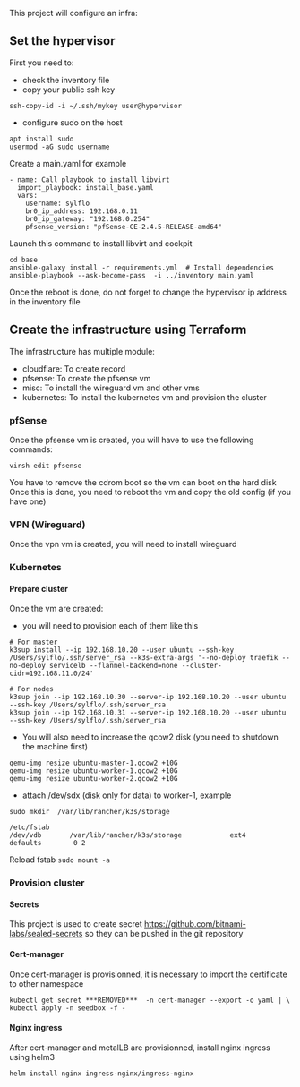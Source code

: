 This project will configure an infra:

## Set the hypervisor

First you need to:
- check the inventory file
- copy your public ssh key
```
ssh-copy-id -i ~/.ssh/mykey user@hypervisor
```
- configure sudo on the host
```
apt install sudo
usermod -aG sudo username
```

Create a main.yaml for example
```
- name: Call playbook to install libvirt
  import_playbook: install_base.yaml
  vars:
    username: sylflo
    br0_ip_address: 192.168.0.11
    br0_ip_gateway: "192.168.0.254"
    pfsense_version: "pfSense-CE-2.4.5-RELEASE-amd64"
```

Launch this command to install libvirt and cockpit
```
cd base
ansible-galaxy install -r requirements.yml  # Install dependencies
ansible-playbook --ask-become-pass  -i ../inventory main.yaml
```

Once the reboot is done, do not forget to change the hypervisor ip address in the inventory file

## Create the infrastructure using Terraform

The infrastructure has multiple module:
- cloudflare: To create record
- pfsense: To create the pfsense vm
- misc: To install the wireguard vm and other vms
- kubernetes: To install the kubernetes vm and provision the cluster

### pfSense

Once the pfsense vm is created, you will have to use the following commands:
```
virsh edit pfsense
```

You have to remove the cdrom boot so the vm can boot on the hard disk
Once this is done, you need to reboot the vm and copy the old config (if you have one)

### VPN (Wireguard)

Once the vpn vm is created, you will need to install wireguard


### Kubernetes

#### Prepare cluster

Once the vm are created:

- you will need to provision each of them like this
```
# For master
k3sup install --ip 192.168.10.20 --user ubuntu --ssh-key /Users/sylflo/.ssh/server_rsa --k3s-extra-args '--no-deploy traefik --no-deploy servicelb --flannel-backend=none --cluster-cidr=192.168.11.0/24'

# For nodes
k3sup join --ip 192.168.10.30 --server-ip 192.168.10.20 --user ubuntu --ssh-key /Users/sylflo/.ssh/server_rsa
k3sup join --ip 192.168.10.31 --server-ip 192.168.10.20 --user ubuntu --ssh-key /Users/sylflo/.ssh/server_rsa
```

- You will also need to increase the qcow2 disk (you need to shutdown the machine first)
```
qemu-img resize ubuntu-master-1.qcow2 +10G
qemu-img resize ubuntu-worker-1.qcow2 +10G
qemu-img resize ubuntu-worker-2.qcow2 +10G
```

- attach /dev/sdx (disk only for data) to worker-1, example

`sudo mkdir  /var/lib/rancher/k3s/storage`

```
/etc/fstab
/dev/vdb       /var/lib/rancher/k3s/storage            ext4    defaults        0 2
```

Reload fstab `sudo mount -a`

### Provision cluster

#### Secrets

This project is used to create secret https://github.com/bitnami-labs/sealed-secrets so they can be pushed
in the git repository


#### Cert-manager

Once cert-manager is provisionned, it is necessary to import the certificate to other namespace
```
kubectl get secret ***REMOVED***  -n cert-manager --export -o yaml | \
kubectl apply -n seedbox -f -
```


#### Nginx ingress

After cert-manager and metalLB are provisionned, install nginx ingress using helm3

`helm install nginx ingress-nginx/ingress-nginx`

